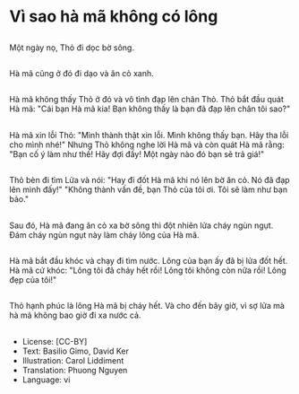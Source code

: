 # Vì sao hà mã không có lông

##
Một ngày nọ, Thỏ đi dọc bờ sông.

##
Hà mã cũng ở đó đi dạo và ăn cỏ xanh.

##
Hà mã không thấy Thỏ ở đó và vô tình đạp lên chân Thỏ. Thỏ bắt đầu quát Hà mã: "Cái bạn Hà mã kia! Bạn không thấy là bạn đã đạp lên chân tôi sao?"

##
Hà mã xin lỗi Thỏ: "Mình thành thật xin lỗi. Mình không thấy bạn. Hãy tha lỗi cho mình nhé!" Nhưng Thỏ không nghe lời Hà mã và còn quát Hà mã rằng: "Bạn cố ý làm như thế! Hãy đợi đấy! Một ngày nào đó bạn sẽ trả giá!"

##
Thỏ bèn đi tìm Lửa và nói: "Hay đi đốt Hà mã khi nó lên bờ ăn cỏ. Nó đã đạp lên mình đấy!" "Không thành vấn đề, bạn Thỏ của tôi ơi. Tôi sẽ làm như bạn bảo."

##
Sau đó, Hà mã đang ăn cỏ xa bờ sông thì đột nhiên lửa cháy ngùn ngụt. Đám cháy ngùn ngụt này làm cháy lông của Hà mã.

##
Hà mã bắt đầu khóc và chạy đi tìm nước. Lông của bạn ấy đã bị lửa đốt hết. Hà mã cứ khóc: "Lông tôi đã cháy hết rồi! Lông tôi không còn nữa rồi! Lông đẹp của tôi!"

##
Thỏ hạnh phúc là lông Hà mã bị cháy hết. Và cho đến bây giờ, vì sợ lửa mà hà mã không bao giờ đi xa nước cả.

##
* License: [CC-BY]
* Text: Basilio Gimo, David Ker
* Illustration: Carol Liddiment
* Translation: Phuong Nguyen
* Language: vi
